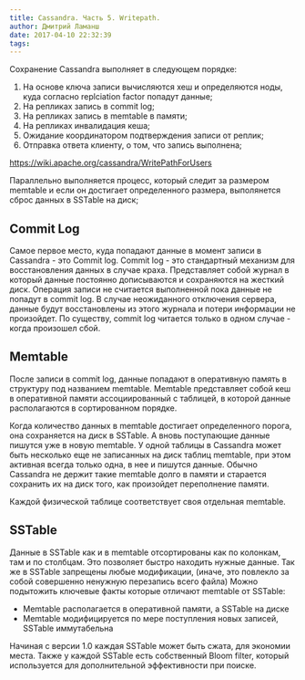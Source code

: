 ```yaml
---
title: Cassandra. Часть 5. Writepath.
author: Дмитрий Ламанш
date: 2017-04-10 22:32:39
tags:
---
```

Сохранение Cassandra выполняет в следующем порядке:
1. На основе ключа записи вычисляются хеш и определяются ноды, куда согласно replciation factor попадут данные;
2. На репликах запись в commit log; 
3. На репликах запись в memtable в памяти;
4. На репликах инвалидация кеша;
5. Ожидание координатором подтверждения записи от реплик;
6. Отправка ответа клиенту, о том, что запись выполнена;

https://wiki.apache.org/cassandra/WritePathForUsers

Параллельно выполняется процесс, который следит за размером memtable и если он достигает определенного размера, выполянется сброс данных в SSTable на диск;

<!-- more -->

## Commit Log

Самое первое место, куда попадают данные в момент записи в Cassandra - это Commit log. Сommit log - это стандартный механизм для восстановления данных в случае краха. Представляет собой журнал в который данные постоянно дописываются и сохраняются на жесткий диск. Операция записи не считается выполненной пока данные не попадут в commit log. В случае неожиданного отключения сервера, данные будут восстановлены из этого журнала и потери информации не произойдет. По существу, commit log читается только в одном случае - когда произошел сбой.

## Memtable

После записи в commit log, данные попадают в оперативную память в структуру под названием memtable. Memtable представляет собой кеш в оперативной памяти ассоциированный с таблицей, в которой данные располагаются в сортированном порядке.

Когда количество данных в memtable достигает определенного порога, она сохраняется на диск в SSTable. А вновь поступающие данные пишутся уже в новую memtable. У одной таблицы в Cassandra может быть несколько еще не записанных на диск таблиц memtable, при этом активная всегда только одна, в нее и пишутся данные. Обычно Cassandra не держит такие memtable долго в памяти и старается сохранить их на диск того, как произойдет переполнение памяти.

Каждой физической таблице соответствует своя отдельная memtable. 

## SSTable

Данные в SSTable как и в memtable отсортированы как по колонкам, там и по столбцам. Это позволяет быстро находить нужные данные. Так же в SSTable запрещены любые модификации, (иначе, это повлекло за собой совершенно ненужную перезапись всего файла)
Можно подытожить ключевые факты которые отличают memtable от SSTable:
-	Memtable располагается в оперативной памяти, а SSTable на диске
-	Memtable модифицируется по мере поступления новых записей, SSTable иммутабельна

Начиная с версии 1.0 каждая SSTable может быть сжата, для экономии места. Также у каждой SSTable есть собственный Bloom filter, который используется для дополнительной эффективности при поиске.
